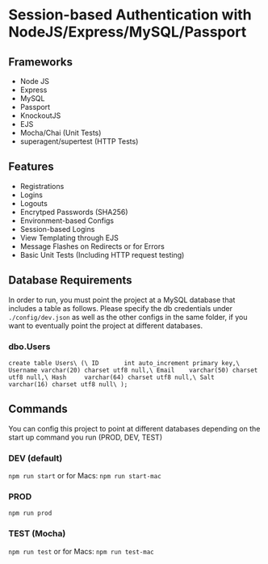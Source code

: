 # Session-based Authentication with NodeJS/Express/MySQL/Passport

## Frameworks
- Node JS
- Express
- MySQL
- Passport
- KnockoutJS
- EJS
- Mocha/Chai (Unit Tests)
- superagent/supertest (HTTP Tests)

## Features
- Registrations
- Logins
- Logouts
- Encrytped Passwords (SHA256)
- Environment-based Configs
- Session-based Logins
- View Templating through EJS
- Message Flashes on Redirects or for Errors
- Basic Unit Tests (Including HTTP request testing)

## Database Requirements
In order to run, you must point the project at a MySQL database that includes a table as follows. Please specify the db credentials under `./config/dev.json` as well as the other configs in the same folder, if you want to eventually point the project at different databases.

### dbo.Users
`create table Users\
(\
  ID       int auto_increment primary key,\
  Username varchar(20) charset utf8 null,\
  Email    varchar(50) charset utf8 null,\
  Hash     varchar(64) charset utf8 null,\
  Salt     varchar(16) charset utf8 null\
);`

## Commands
You can config this project to point at different databases depending on the start up command you run (PROD, DEV, TEST)
### DEV (default)
`npm run start`
or for Macs:
`npm run start-mac`

### PROD
`npm run prod`

### TEST (Mocha)
`npm run test`
or for Macs:
`npm run test-mac`
